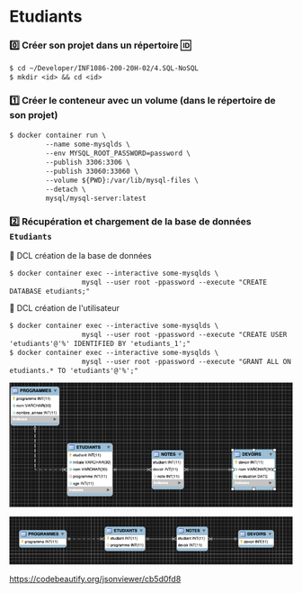 # Etudiants

### :zero: Créer son projet dans un répertoire :id:

```
$ cd ~/Developer/INF1086-200-20H-02/4.SQL-NoSQL
$ mkdir <id> && cd <id>
```


### :one: Créer le conteneur avec un volume (dans le répertoire de son projet)

```
$ docker container run \
         --name some-mysqlds \
         --env MYSQL_ROOT_PASSWORD=password \
         --publish 3306:3306 \
         --publish 33060:33060 \
         --volume ${PWD}:/var/lib/mysql-files \
         --detach \
         mysql/mysql-server:latest
```

### :two: Récupération et chargement de la base de données `Etudiants`

:pushpin: DCL création de la base de données


```
$ docker container exec --interactive some-mysqlds \
                  mysql --user root -ppassword --execute "CREATE DATABASE etudiants;"
```

:pushpin: DCL création de l'utilisateur


```
$ docker container exec --interactive some-mysqlds \
                  mysql --user root -ppassword --execute "CREATE USER 'etudiants'@'%' IDENTIFIED BY 'etudiants_1';"
$ docker container exec --interactive some-mysqlds \
                  mysql --user root -ppassword --execute "GRANT ALL ON etudiants.* TO 'etudiants'@'%';"
```




![image](images/schema.png)


![image](images/pk-fk.png)


https://codebeautify.org/jsonviewer/cb5d0fd8
